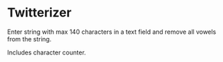 # Twitterizer

Enter string with max 140 characters in a text field and remove all vowels from the string.

Includes character counter.
